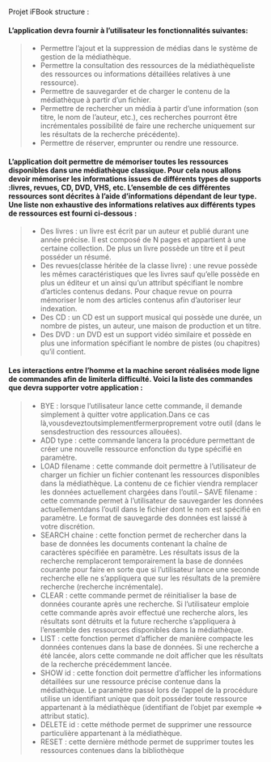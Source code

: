 <p>Projet iFBook structure :<br>

#### L’application devra fournir à l’utilisateur les fonctionnalités suivantes:

>- Permettre l’ajout et la suppression de médias dans le système de gestion de la médiathèque. <br>
>- Permettre la consultation des ressources de la médiathèqueliste des ressources ou informations détaillées relatives à une ressource).<br>
>- Permettre de sauvegarder et de charger le contenu de la médiathèque à partir d’un fichier.<br>
>- Permettre de rechercher un média à partir d’une information (son titre, le nom de l’auteur, etc.), ces recherches pourront être incrémentales possibilité de faire une recherche uniquement sur les résultats de la recherche précédente).<br>
>- Permettre de réserver, emprunter ou rendre une ressource.<br>

#### L’application doit permettre de mémoriser toutes les ressources disponibles dans une médiathèque classique. Pour cela nous allons devoir mémoriser les informations issues de différents types de supports :livres, revues, CD, DVD, VHS, etc. L’ensemble de ces différentes ressources sont décrites à l’aide d’informations dépendant de leur type. Une liste non exhaustive des informations relatives aux différents types de ressources est fourni ci-dessous :

>- Des livres : un livre est écrit par un auteur et publié durant une année précise. Il est composé de N pages et appartient à une certaine collection. De plus un livre possède un titre et il peut posséder un résumé.<br>
>- Des revues(classe héritée de la classe livre) : une revue possède les mêmes caractéristiques que les livres sauf qu’elle possède en plus un éditeur et un ainsi qu’un attribut spécifiant le nombre d’articles contenus dedans. Pour chaque revue on pourra mémoriser le nom des articles contenus afin d’autoriser leur indexation.<br>
>- Des CD : un CD est un support musical qui possède une durée, un nombre de pistes, un auteur, une maison de production et un titre.<br>
>- Des DVD : un DVD est un support vidéo similaire et possède en plus une information spécifiant le nombre de pistes (ou chapitres) qu’il contient.<br>


#### Les interactions entre l’homme et la machine seront réalisées mode ligne de commandes afin de limiterla difficulté. Voici la liste des commandes que devra supporter votre application :

>- BYE : lorsque l’utilisateur lance cette commande, il demande simplement à quitter votre application.Dans ce cas 
>là,vousdeveztoutsimplementfermerproprement votre outil (dans le sensdestruction des ressources allouées).
>- ADD type : cette commande lancera la procédure permettant de créer une nouvelle ressource enfonction du type spécifié en paramètre.
>- LOAD filename : cette commande doit permettre à l’utilisateur de charger un fichier un fichier contenant les ressources disponibles dans la médiathèque. 
>La contenu de ce fichier viendra remplacer les données actuellement chargées dans l’outil.– SAVE filename : cette commande permet à l’utilisateur de 
>sauvegarder les données actuellementdans l’outil dans le fichier dont le nom est spécifié en paramètre. Le format de sauvegarde des
>données est laissé à votre discrétion.
>- SEARCH chaine : cette fonction permet de rechercher dans la base de données les documents
>contenant la chaîne de caractères spécifiée en paramètre. Les résultats issus de la recherche remplaceront
>temporairement la base de données courante pour faire en sorte que si l’utilisateur lance
>une seconde recherche elle ne s’appliquera que sur les résultats de la première recherche (recherche
>incrémentale).
>- CLEAR : cette commande permet de réinitialiser la base de données courante après une recherche.
>Si l’utilisateur emploie cette commande après avoir effectué une recherche alors, les résultats sont
>détruits et la future recherche s’appliquera à l’ensemble des ressources disponibles dans la médiathèque.
>- LIST : cette fonction permet d’afficher de manière compacte les données contenues dans la base de
>données. Si une recherche a été lancée, alors cette commande ne doit afficher que les résultats de la
>recherche précédemment lancée.
>- SHOW id : cette fonction doit permettre d’afficher les informations détaillées sur une ressource
>précise contenue dans la médiathèque. Le paramètre passé lors de l’appel de la procédure utilise un
>identifiant unique que doit posséder toute ressource appartenant à la médiathèque (identifiant de
>l’objet par exemple => attribut static).
>- DELETE id : cette méthode permet de supprimer une ressource particulière appartenant à la
>médiathèque.
>- RESET : cette dernière méthode permet de supprimer toutes les ressources contenues dans la
>bibliothèque

